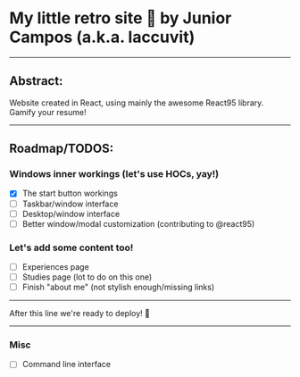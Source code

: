 # My little retro site :purple_heart: by Junior Campos (a.k.a. laccuvit)

---

## Abstract:

Website created in React, using mainly the awesome React95 library. Gamify your resume!

---

## Roadmap/TODOS:

### Windows inner workings (let's use HOCs, yay!)

- [x] The start button workings
- [ ] Taskbar/window interface
- [ ] Desktop/window interface
- [ ] Better window/modal customization (contributing to @react95)

### Let's add some content too!

- [ ] Experiences page
- [ ] Studies page (lot to do on this one)
- [ ] Finish "about me" (not stylish enough/missing links)

---

After this line we're ready to deploy! :rainbow:

---

### Misc

- [ ] Command line interface
